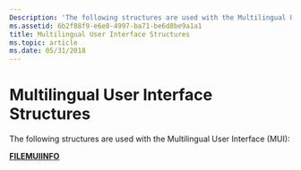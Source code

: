 ```yaml
---
Description: 'The following structures are used with the Multilingual User Interface (MUI):'
ms.assetid: 6b2f88f9-e6e8-4997-ba71-be6d8be9a1a1
title: Multilingual User Interface Structures
ms.topic: article
ms.date: 05/31/2018
---
```


# Multilingual User Interface Structures

The following structures are used with the Multilingual User Interface (MUI):

[**FILEMUIINFO**](/windows/desktop/api/Winnls/ns-winnls-filemuiinfo)

 

 



